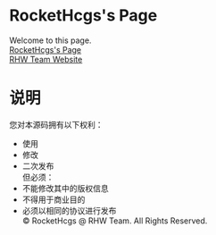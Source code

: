 ﻿# RocketHcgs's Page
Welcome to this page.  
[RocketHcgs's Page](https://rockethcgs.github.io/)  
[RHW Team Website](http://www.rhw-team.com/)  
  
# 说明
您对本源码拥有以下权利：  
- 使用  
- 修改  
- 二次发布  
但必须：
- 不能修改其中的版权信息  
- 不得用于商业目的  
- 必须以相同的协议进行发布  
© RocketHcgs @ RHW Team. All Rights Reserved.